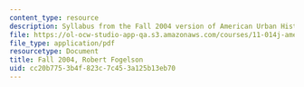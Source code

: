 ```yaml
---
content_type: resource
description: Syllabus from the Fall 2004 version of American Urban History II.
file: https://ol-ocw-studio-app-qa.s3.amazonaws.com/courses/11-014j-american-urban-history-ii-fall-2011/cc20b7753b4f823c7c453a125b13eb70_MIT11_014JF11_syllf04.pdf
file_type: application/pdf
resourcetype: Document
title: Fall 2004, Robert Fogelson
uid: cc20b775-3b4f-823c-7c45-3a125b13eb70
---
```

